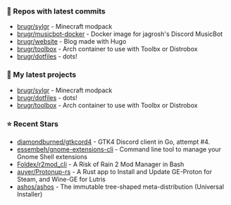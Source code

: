 ### 👷 Repos with latest commits

- [brugr/sylgr](https://github.com/brugr/sylgr) - Minecraft modpack
- [brugr/musicbot-docker](https://github.com/brugr/musicbot-docker) - Docker image for jagrosh&#39;s Discord MusicBot
- [brugr/website](https://github.com/brugr/website) - Blog made with Hugo
- [brugr/toolbox](https://github.com/brugr/toolbox) - Arch container to use with Toolbx or Distrobox
- [brugr/dotfiles](https://github.com/brugr/dotfiles) - dots!
### 🌱 My latest projects

- [brugr/sylgr](https://github.com/brugr/sylgr) - Minecraft modpack
- [brugr/dotfiles](https://github.com/brugr/dotfiles) - dots!
- [brugr/toolbox](https://github.com/brugr/toolbox) - Arch container to use with Toolbx or Distrobox
### ⭐ Recent Stars

- [diamondburned/gtkcord4](https://github.com/diamondburned/gtkcord4) - GTK4 Discord client in Go, attempt #4.
- [essembeh/gnome-extensions-cli](https://github.com/essembeh/gnome-extensions-cli) - Command line tool to manage your Gnome Shell extensions
- [Foldex/r2mod_cli](https://github.com/Foldex/r2mod_cli) - A Risk of Rain 2 Mod Manager in Bash
- [auyer/Protonup-rs](https://github.com/auyer/Protonup-rs) - A Rust app to Install and Update GE-Proton for Steam, and Wine-GE for Lutris
- [ashos/ashos](https://github.com/ashos/ashos) - The immutable tree-shaped meta-distribution (Universal Installer)
